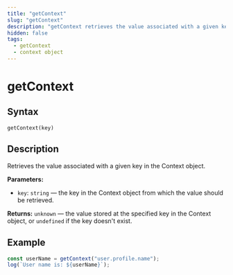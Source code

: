 ```yaml
---
title: "getContext"
slug: "getContext"
description: "getContext retrieves the value associated with a given key in the Context object."
hidden: false
tags:
  - getContext
  - context object
---
```


# getContext

## Syntax

`getContext(key)`

## Description

Retrieves the value associated with a given key in the Context object.

**Parameters:**

- `key`: `string` — the key in the Context object from which the value should be retrieved.

**Returns:** `unknown` — the value stored at the specified key in the Context object, or `undefined` if the key doesn't exist.

## Example

```js
const userName = getContext("user.profile.name");
log(`User name is: ${userName}`);
```
